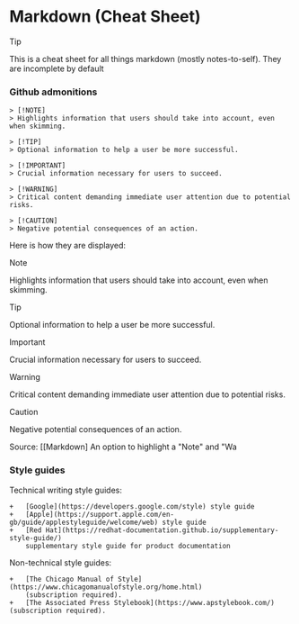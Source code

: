 # Markdown (Cheat Sheet)

> [!TIP] 
> This is a cheat sheet for all things markdown (mostly notes-to-self). They are incomplete by default

### Github admonitions

```
> [!NOTE]  
> Highlights information that users should take into account, even when skimming.

> [!TIP]
> Optional information to help a user be more successful.

> [!IMPORTANT]  
> Crucial information necessary for users to succeed.

> [!WARNING]  
> Critical content demanding immediate user attention due to potential risks.

> [!CAUTION]
> Negative potential consequences of an action.
```

Here is how they are displayed:

> [!NOTE]
> Highlights information that users should take into account, even when skimming.

> [!TIP]
> Optional information to help a user be more successful.

> [!IMPORTANT]  
> Crucial information necessary for users to succeed.

> [!WARNING]  
> Critical content demanding immediate user attention due to potential risks.

> [!CAUTION]
> Negative potential consequences of an action.

Source: [[Markdown] An option to highlight a "Note" and "Wa

### Style guides

Technical writing style guides:

    +   [Google](https://developers.google.com/style) style guide
    +   [Apple](https://support.apple.com/en-gb/guide/applestyleguide/welcome/web) style guide
    +   [Red Hat](https://redhat-documentation.github.io/supplementary-style-guide/)
        supplementary style guide for product documentation

Non-technical style guides:

    +   [The Chicago Manual of Style](https://www.chicagomanualofstyle.org/home.html)
        (subscription required).
    +   [The Associated Press Stylebook](https://www.apstylebook.com/) (subscription required).